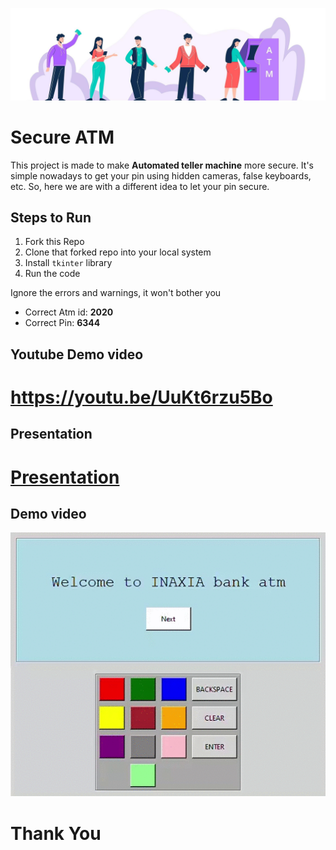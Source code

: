 ![](banner.jpg)
# Secure ATM
This project is made to make **Automated teller machine** more secure. It's simple nowadays to get your pin using hidden cameras, false keyboards, etc. So, here we are with a different idea to let your pin secure.

## Steps to Run
1. Fork this Repo
2. Clone that forked repo into your local system
3. Install `tkinter` library 
4. Run the code

Ignore the errors and warnings, it won't bother you
- Correct Atm id: **2020**
- Correct Pin: **6344**

## Youtube Demo video
# https://youtu.be/UuKt6rzu5Bo

## Presentation 
# [Presentation](https://www.canva.com/design/DAEOyTF6q9U/28OHlkQtcUmQJAk1UGaZug/view?utm_content=DAEOyTF6q9U&utm_campaign=designshare&utm_medium=link&utm_source=sharebutton)

## Demo video
![](demo.gif)



# Thank You
